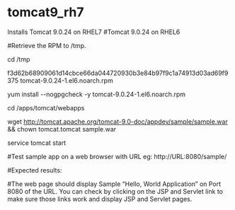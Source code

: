 # tomcat9_rh7
Installs Tomcat 9.0.24 on RHEL7 
#Tomcat 9.0.24 on RHEL6

#Retrieve the RPM to /tmp.

cd /tmp

f3d62b68909061d14cbce66da044720930b3e84b97f9c1a74913d03ad69f9375 tomcat-9.0.24-1.el6.noarch.rpm

yum install --nogpgcheck -y tomcat-9.0.24-1.el6.noarch.rpm

cd /apps/tomcat/webapps

wget http://tomcat.apache.org/tomcat-9.0-doc/appdev/sample/sample.war && chown tomcat.tomcat sample.war

service tomcat start

#Test sample app on a web browser with URL eg: http://URL:8080/sample/

#Expected results:

#The web page should display Sample “Hello, World Application” on Port 8080 of the URL. You can check by clicking on the JSP and Servlet
link to make sure those links work and display JSP and Servlet pages.
